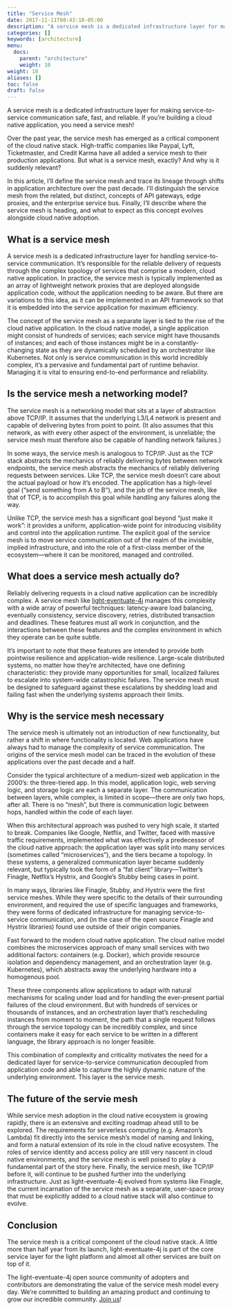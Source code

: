 ```yaml
---
title: "Service Mesh"
date: 2017-11-11T08:43:18-05:00
description: "A service mesh is a dedicated infrastructure layer for making service-to-service communication safe, fast, and reliable."
categories: []
keywords: [architecture]
menu:
  docs:
    parent: "architecture"
    weight: 10
weight: 10
aliases: []
toc: false
draft: false
---
```


A service mesh is a dedicated infrastructure layer for making service-to-service communication 
safe, fast, and reliable. If you’re building a cloud native application, you need a service mesh!

Over the past year, the service mesh has emerged as a critical component of the cloud native stack. 
High-traffic companies like Paypal, Lyft, Ticketmaster, and Credit Karma have all added a service 
mesh to their production applications. But what is a service mesh, exactly? And why is it suddenly 
relevant?

In this article, I’ll define the service mesh and trace its lineage through shifts in application 
architecture over the past decade. I’ll distinguish the service mesh from the related, but distinct, 
concepts of API gateways, edge proxies, and the enterprise service bus. Finally, I’ll describe where 
the service mesh is heading, and what to expect as this concept evolves alongside cloud native adoption.

## What is a service mesh

A service mesh is a dedicated infrastructure layer for handling service-to-service communication. It’s 
responsible for the reliable delivery of requests through the complex topology of services that comprise 
a modern, cloud native application. In practice, the service mesh is typically implemented as an array 
of lightweight network proxies that are deployed alongside application code, without the application 
needing to be aware. But there are variations to this idea, as it can be implemented in an API framework
so that it is embedded into the service application for maximum efficiency. 

The concept of the service mesh as a separate layer is tied to the rise of the cloud native application. 
In the cloud native model, a single application might consist of hundreds of services; each service might 
have thousands of instances; and each of those instances might be in a constantly-changing state as they 
are dynamically scheduled by an orchestrator like Kubernetes. Not only is service communication in this 
world incredibly complex, it’s a pervasive and fundamental part of runtime behavior. Managing it is vital 
to ensuring end-to-end performance and reliability.

## Is the service mesh a networking model?

The service mesh is a networking model that sits at a layer of abstraction above TCP/IP. It assumes that 
the underlying L3/L4 network is present and capable of delivering bytes from point to point. (It also 
assumes that this network, as with every other aspect of the environment, is unreliable; the service mesh 
must therefore also be capable of handling network failures.)

In some ways, the service mesh is analogous to TCP/IP. Just as the TCP stack abstracts the mechanics of 
reliably delivering bytes between network endpoints, the service mesh abstracts the mechanics of reliably 
delivering requests between services. Like TCP, the service mesh doesn’t care about the actual payload or 
how it’s encoded. The application has a high-level goal (“send something from A to B”), and the job of the 
service mesh, like that of TCP, is to accomplish this goal while handling any failures along the way.

Unlike TCP, the service mesh has a significant goal beyond “just make it work”: it provides a uniform, 
application-wide point for introducing visibility and control into the application runtime. The explicit 
goal of the service mesh is to move service communication out of the realm of the invisible, implied 
infrastructure, and into the role of a first-class member of the ecosystem—where it can be monitored, 
managed and controlled.

## What does a service mesh actually do?

Reliably delivering requests in a cloud native application can be incredibly complex. A service mesh like 
[light-eventuate-4j][] manages this complexity with a wide array of powerful techniques: latency-aware load 
balancing, eventually consistency, service discovery, retries, distributed transaction and deadlines. 
These features must all work in conjunction, and the interactions between these features and the complex 
environment in which they operate can be quite subtle.

It’s important to note that these features are intended to provide both pointwise resilience and 
application-wide resilience. Large-scale distributed systems, no matter how they’re architected, have one 
defining characteristic: they provide many opportunities for small, localized failures to escalate into 
system-wide catastrophic failures. The service mesh must be designed to safeguard against these escalations 
by shedding load and failing fast when the underlying systems approach their limits.


## Why is the service mesh necessary

The service mesh is ultimately not an introduction of new functionality, but rather a shift in where 
functionality is located. Web applications have always had to manage the complexity of service communication. 
The origins of the service mesh model can be traced in the evolution of these applications over the past 
decade and a half.

Consider the typical architecture of a medium-sized web application in the 2000’s: the three-tiered app. In 
this model, application logic, web serving logic, and storage logic are each a separate layer. The 
communication between layers, while complex, is limited in scope—there are only two hops, after all. There 
is no “mesh”, but there is communication logic between hops, handled within the code of each layer.

When this architectural approach was pushed to very high scale, it started to break. Companies like Google, 
Netflix, and Twitter, faced with massive traffic requirements, implemented what was effectively a 
predecessor of the cloud native approach: the application layer was split into many services (sometimes 
called “microservices”), and the tiers became a topology. In these systems, a generalized communication 
layer became suddenly relevant, but typically took the form of a “fat client” library—Twitter’s Finagle, 
Netflix’s Hystrix, and Google’s Stubby being cases in point.

In many ways, libraries like Finagle, Stubby, and Hystrix were the first service meshes. While they were 
specific to the details of their surrounding environment, and required the use of specific languages and 
frameworks, they were forms of dedicated infrastructure for managing service-to-service communication, and 
(in the case of the open source Finagle and Hystrix libraries) found use outside of their origin companies.

Fast forward to the modern cloud native application. The cloud native model combines the microservices 
approach of many small services with two additional factors: containers (e.g. Docker), which provide 
resource isolation and dependency management, and an orchestration layer (e.g. Kubernetes), which abstracts 
away the underlying hardware into a homogenous pool.

These three components allow applications to adapt with natural mechanisms for scaling under load and for 
handling the ever-present partial failures of the cloud environment. But with hundreds of services or 
thousands of instances, and an orchestration layer that’s rescheduling instances from moment to moment, the 
path that a single request follows through the service topology can be incredibly complex, and since 
containers make it easy for each service to be written in a different language, the library approach is no 
longer feasible.

This combination of complexity and criticality motivates the need for a dedicated layer for 
service-to-service communication decoupled from application code and able to capture the highly dynamic 
nature of the underlying environment. This layer is the service mesh.

## The future of the servie mesh

While service mesh adoption in the cloud native ecosystem is growing rapidly, there is an extensive and 
exciting roadmap ahead still to be explored. The requirements for serverless computing (e.g. Amazon’s 
Lambda) fit directly into the service mesh’s model of naming and linking, and form a natural extension 
of its role in the cloud native ecosystem. The roles of service identity and access policy are still very 
nascent in cloud native environments, and the service mesh is well poised to play a fundamental part of 
the story here. Finally, the service mesh, like TCP/IP before it, will continue to be pushed further into 
the underlying infrastructure. Just as light-eventuate-4j evolved from systems like Finagle, the current 
incarnation of the service mesh as a separate, user-space proxy that must be explicitly added to a cloud 
native stack will also continue to evolve.

## Conclusion

The service mesh is a critical component of the cloud native stack. A little more than half year from its 
launch, light-eventuate-4j is part of the core service layer for the light platform and almost all other
services are built on top of it. 

The light-eventuate-4j open source community of adopters and contributors are demonstrating the value of 
the service mesh model every day. We’re committed to building an amazing product and continuing to grow 
our incredible community. [Join us][]!



[Join us]: https://github.com/networknt/light-eventuate-4j
[light-eventuate-4j]: /style/light-eventuate-4j/


